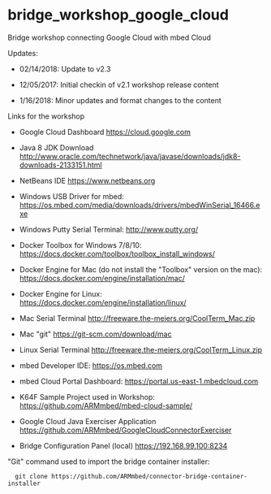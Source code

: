 # bridge_workshop_google_cloud
Bridge workshop connecting Google Cloud with mbed Cloud

Updates:

- 02/14/2018: Update to v2.3

- 12/05/2017: Initial checkin of v2.1 workshop release content

- 1/16/2018: Minor updates and format changes to the content

Links for the workshop

- Google Cloud Dashboard
      https://cloud.google.com

- Java 8 JDK Download
      http://www.oracle.com/technetwork/java/javase/downloads/jdk8-downloads-2133151.html 

- NetBeans IDE
      https://www.netbeans.org 

- Windows USB Driver for mbed:
      https://os.mbed.com/media/downloads/drivers/mbedWinSerial_16466.exe

- Windows Putty Serial Terminal:
      http://www.putty.org/

- Docker Toolbox for Windows 7/8/10:
      https://docs.docker.com/toolbox/toolbox_install_windows/

- Docker Engine for Mac (do not install the "Toolbox" version on the mac):
      https://docs.docker.com/engine/installation/mac/

- Docker Engine for Linux:
      https://docs.docker.com/engine/installation/linux/ 

- Mac Serial Terminal 
      http://freeware.the-meiers.org/CoolTerm_Mac.zip

- Mac "git"
      https://git-scm.com/download/mac

- Linux Serial Terminal 
      http://freeware.the-meiers.org/CoolTerm_Linux.zip

- mbed Developer IDE:
      https://os.mbed.com

- mbed Cloud Portal Dashboard:
      https://portal.us-east-1.mbedcloud.com

- K64F Sample Project used in Workshop:
      https://github.com/ARMmbed/mbed-cloud-sample/

- Google Cloud Java Exerciser Application
      https://github.com/ARMmbed/GoogleCloudConnectorExerciser

- Bridge Configuration Panel (local)
      https://192.168.99.100:8234

"Git" command used to import the bridge container installer:

      git clone https://github.com/ARMmbed/connector-bridge-container-installer


